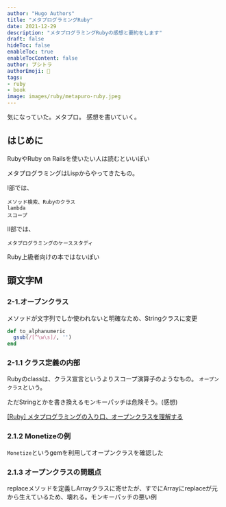 ```yaml
---
author: "Hugo Authors"
title: "メタプログラミングRuby"
date: 2021-12-29
description: "メタプログラミングRubyの感想と要約をします"
draft: false
hideToc: false
enableToc: true
enableTocContent: false
author: ブシトラ
authorEmoji: 🐯
tags:
- ruby
- book
image: images/ruby/metapuro-ruby.jpeg
---
```


気になっていた。メタプロ。
感想を書いていく。

## はじめに

RubyやRuby on Railsを使いたい人は読むといいぽい

メタプログラミングはLispからやってきたもの。

I部では、

```
メソッド検索、Rubyのクラス
lambda
スコープ
```

Ⅱ部では、
```
メタプログラミングのケーススタディ
```

Ruby上級者向けの本ではないぽい

## 頭文字M

### 2-1.オープンクラス

メソッドが文字列でしか使われないと明確なため、Stringクラスに変更

```String.rb
def to_alphanumeric
  gsub(/[^\w\s]/, '')
end
```

### 2-1.1 クラス定義の内部

Rubyのclassは、クラス宣言というよりスコープ演算子のようなもの。
`オープンクラス`という。

ただStringとかを書き換えるモンキーパッチは危険そう。(感想)

[[Ruby] メタプログラミングの入り口、オープンクラスを理解する](https://qiita.com/kidach1/items/b1672f1c16e2d15f2d9c)

### 2.1.2 Monetizeの例

`Monetize`というgemを利用してオープンクラスを確認した

### 2.1.3 オープンクラスの問題点

replaceメソッドを定義しArrayクラスに寄せたが、すでにArrayにreplaceが元から生えているため、壊れる。モンキーパッチの悪い例
